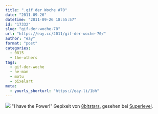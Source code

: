 ```yaml
---
title: ".gif der Woche #70"
date: "2011-09-26"
datetime: "2011-09-26 18:55:57"
id: "17332"
slug: "gif-der-woche-70"
url: "https://eay.cc/2011/gif-der-woche-70/"
author: "eay"
format: "post"
categories:
  - 0815
  - the-others
tags:
  - gif-der-woche
  - he-man
  - motu
  - pixelart
meta:
  - yourls_shorturl: "https://eay.li/1bh"
---
```


![](https://eay.cc/uploads/2011/pixelpower.gif) "I have the Power!" Gepixelt von [8bitstars](http://www.8bitstars.de/i-have-the-power/), gesehen bei [Superlevel](http://www.superlevel.de/spielkram/i-have-the-power).
